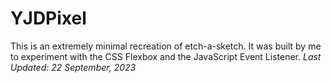 # YJDPixel

This is an extremely minimal recreation of etch-a-sketch.
It was built by me to experiment with the CSS Flexbox and the JavaScript Event Listener.
_Last Updated: 22 September, 2023_
